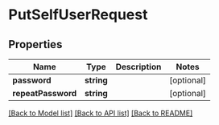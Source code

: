 # PutSelfUserRequest

## Properties
Name | Type | Description | Notes
------------ | ------------- | ------------- | -------------
**password** | **string** |  | [optional] 
**repeatPassword** | **string** |  | [optional] 

[[Back to Model list]](../../README.md#documentation-for-models) [[Back to API list]](../../README.md#documentation-for-api-endpoints) [[Back to README]](../../README.md)

